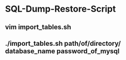 # SQL-Dump-Restore-Script

## vim import_tables.sh  


## ./import_tables.sh   path/of/directory/  database_name  password_of_mysql

